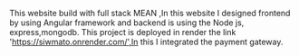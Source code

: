 This website build with full stack MEAN ,In this website I designed frontend by using Angular framework and backend is using the Node js, express,mongodb. This project is deployed in render the link 'https://siwmato.onrender.com/',In this I integrated the payment gateway.